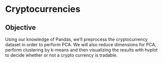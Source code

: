 # Cryptocurrencies

## Objective

Using our knowledge of Pandas, we’ll preprocess the cryptocurrency dataset in order to perform PCA. We will also reduce dimensions for PCA, perform clustering by k-means and then visualizing the results with hvplot to decide whether or not a crypto currency is tradable.
